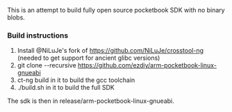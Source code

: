 This is an attempt to build fully open source pocketbook SDK with no binary blobs.

### Build instructions

1. Install @NiLuJe's fork of https://github.com/NiLuJe/crosstool-ng (needed to get support for ancient glibc versions)
2. git clone --recursive https://github.com/ezdiy/arm-pocketbook-linux-gnueabi
3. ct-ng build in it to build the gcc toolchain
3. ./build.sh in it to build the full SDK

The sdk is then in release/arm-pocketbook-linux-gnueabi.
